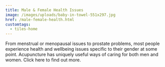 ```yaml
---
title: Male & Female Health Issues
image: /images/uploads/baby-in-towel-551x297.jpg
href: /male-female-health.html
customtags:
  - tiles-home
---
```

From menstrual or menopausal issues to prostate problems, most people experience health and wellbeing issues specific to their gender at some point. Acupuncture has uniquely useful ways of caring for both men and women. Click here to find out more.